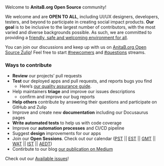 Welcome to **AnitaB.org Open Source** community!

We welcome and are **OPEN TO ALL**, including UI/UX designers, developers, testers, and beyond to participate in creating social impact products. **Our goal** is to be inclusive to the largest number of contributors, with the most varied and diverse backgrounds possible. As such, we are committed to providing a [friendly, safe and welcoming environment for all](https://opensource.com/article/21/8/beginner-open-source-community).

You can join our discussions and keep up with us on [AnitaB.org Open Source Zulip](https://anitab-org.zulipchat.com/)! Feel free to start [#newcomers](https://anitab-org.zulipchat.com/#narrow/stream/223071-newcomers) and [#questions](https://anitab-org.zulipchat.com/#narrow/stream/223070-questions) streams.

### Ways to contribute

* **Review** our projects’ pull requests
* **Test** our deployed apps and pull requests, and reports bugs you find
    * Here’s [our quality assurance guide](https://github.com/anitab-org/documentation/blob/master/quality-assurance.md).
* Help maintainers **triage** and improve our issues descriptions
    * confirm and improve our bug reports
* **Help others** contribute by answering their questions and participate on GitHub and Zulip
* Improve and create new **documentation** including our Docusaurus pages 
* **Write automated tests** to help us with code coverage
* Improve our **automation processes** and CI/CD pipeline
* Suggest **design** improvements for our apps
* Join our **Open Sessions**. Check out our calendar ([PST](https://calendar.google.com/calendar/embed?src=sh10tv3mtfve62somg9nngp9tg%40group.calendar.google.com&ctz=America/Los_Angeles) || [EST](https://calendar.google.com/calendar/embed?src=sh10tv3mtfve62somg9nngp9tg%40group.calendar.google.com&ctz=America/New_York) || [GMT](https://calendar.google.com/calendar/embed?src=sh10tv3mtfve62somg9nngp9tg%40group.calendar.google.com&ctz=GMT) || [WAT](https://calendar.google.com/calendar/embed?src=sh10tv3mtfve62somg9nngp9tg%40group.calendar.google.com&ctz=Africa/Lagos) || [IST](https://calendar.google.com/calendar/embed?src=sh10tv3mtfve62somg9nngp9tg%40group.calendar.google.com&ctz=Asia/Colombo) || [AEDT](https://calendar.google.com/calendar/embed?src=sh10tv3mtfve62somg9nngp9tg%40group.calendar.google.com&ctz=Australia/Sydney))
* Contirbute to our blog [our publication on Medium](https://medium.com/anitab-org-open-source)


Check out our [Available issues](https://github.com/search?q=org%3Aanitab-org+is%3Aopen+label%3A%22Status%3A+Available%22+&type=issues)!
